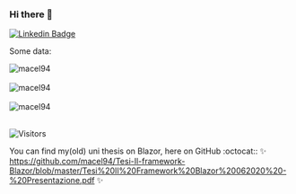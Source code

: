 ### Hi there 👋
[![Linkedin Badge](https://img.shields.io/badge/-Francesco%20Belacca-blue?style=flat&logo=Linkedin&logoColor=white&link=https://www.linkedin.com/in/francesco-belacca-dev/)](https://www.linkedin.com/in/francesco-belacca-dev/)

Some data:
<div>
  <img align="center" src="https://github-readme-stats.vercel.app/api?username=macel94&show_icons=true&theme=dark" alt="macel94" />
<div/>
<br />
  
<div>
  <img align="center" src="https://github-readme-stats.vercel.app/api/top-langs/?username=macel94&layout=compact&theme=dark" alt="macel94" />
<div/>
<br />

<div>
  <img src="https://github-readme-streak-stats.herokuapp.com/?user=macel94&theme=dark" alt="macel94" />
<div/>
<br />

![Visitors](https://api.visitorbadge.io/api/VisitorHit?user=macel94&repo=macel94&countColor=%237B1E7A)

You can find my(old) uni thesis on Blazor, here on GitHub :octocat:: 
✨ https://github.com/macel94/Tesi-Il-framework-Blazor/blob/master/Tesi%20Il%20Framework%20Blazor%20062020%20-%20Presentazione.pdf ✨
